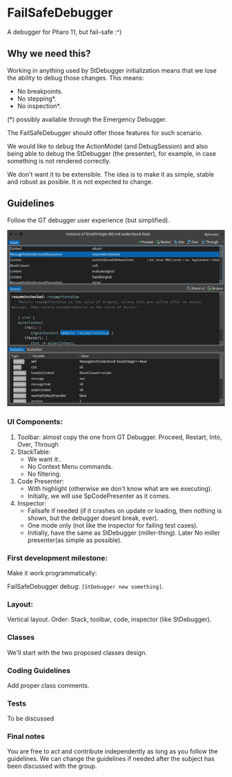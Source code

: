 # FailSafeDebugger

A debugger for Pharo 11, but fail-safe :^)

## Why we need this?

Working in anything used by StDebugger initialization means that we lose the ability to debug those changes.
This means:

- No breakpoints.
- No stepping*.
- No inspection*.

(*) possibly available through the Emergency Debugger.

The FailSafeDebugger should offer those features for such scenario.

We would like to debug the ActionModel (and DebugSession) and also being able to debug the StDebugger (the presenter), for example, in case something is not rendered correctly.

We don't want it to be extensible. The idea is to make it as simple, stable and robust as posible. 
It is not expected to change.

## Guidelines

Follow the GT debugger user experience (but simplified).

<img src="./resources/gt-debugger.png" width="900px">  

### UI Components:

1. Toolbar: almost copy the one from GT Debugger.
   Proceed, Restart, Into, Over, Through
1. StackTable:
   - We want it:.
   - No Context Menu commands.
   - No filtering.
1. Code Presenter:
   - With highlight (otherwise we don't know what are we executing).
   - Initially, we will use SpCodePresenter as it comes.
1. Inspector:
   - Failsafe if needed (if it crashes on update or loading, then nothing is shown, but the debugger doesnt break, ever).
   - One mode only (not like the inspector for failing test cases).
   - Initially, have the same as StDebugger (miller-thing). Later No miller presenter(as simple as possible).

### First development milestone:
Make it work programmatically:

FailSafeDebugger debug: `[StDebugger new something]`.

### Layout:
Vertical layout.
Order: Stack, toolbar, code, inspector (like StDebugger).

### Classes
We'll start with the two proposed classes design.


### Coding Guidelines

Add proper class comments.

### Tests

To be discussed

### Final notes

You are free to act and contribute independently as long as you follow the guidelines.
We can change the guidelines if needed after the subject has been discussed with the group.
